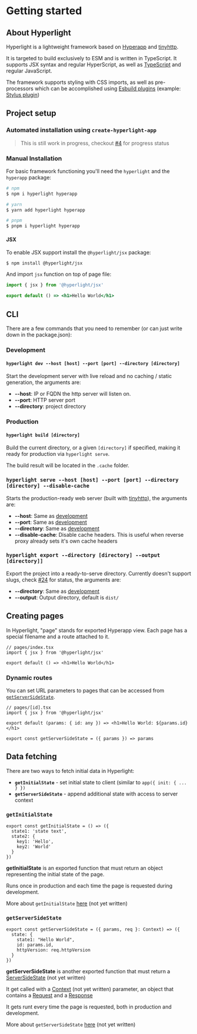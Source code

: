 # Getting started
## About Hyperlight

Hyperlight is a lightweight framework based on [Hyperapp]() and [tinyhttp](https://github.com/talentlessguy/tinyhttp). 

It is targeted to build exclusively to ESM and is written in TypeScript. It supports JSX syntax and regular HyperScript, as well as [TypeScript](https://www.typescriptlang.org/) and regular JavaScript.

The framework supports styling with CSS imports, as well as pre-processors which can be accomplished using [Esbuild plugins](https://esbuild.github.io/plugins/#finding-plugins) (example: [Stylus plugin](https://github.com/ym-project/esbuild-stylus-loader))

## Project setup

### Automated installation using `create-hyperlight-app`

> This is still work in progress, checkout [#4](../../issues/4) for progress status

### Manual Installation

For basic framework functioning you'll need the `hyperlight` and the `hyperapp` package:

```sh
# npm
$ npm i hyperlight hyperapp

# yarn
$ yarn add hyperlight hyperapp

# pnpm
$ pnpm i hyperlight hyperapp
```

#### JSX

To enable JSX support install the `@hyperlight/jsx` package:
```
$ npm install @hyperlight/jsx
```

And import `jsx` function on top of page file:

```jsx
import { jsx } from '@hyperlight/jsx'

export default () => <h1>Hello World</h1>
```

## CLI

There are a few commands that you need to remember (or can just write down in the package.json):

### Development
#### `hyperlight dev --host [host] --port [port] --directory [directory]`

Start the development server with live reload and no caching / static generation, the arguments are:
- __--host__: IP or FQDN the http server will listen on.
- __--port__: HTTP server port
- __--directory__: project directory

### Production
#### `hyperlight build [directory]`

Build the current directory, or a given `[directory]` if specified, making it ready for production via `hyperlight serve`.

The build result will be located in the `.cache` folder.

### `hyperlight serve --host [host] --port [port] --directory [directory] --disable-cache`

Starts the production-ready web server (built with [tinyhttp](https://github.com/talentlessguy/tinyhttp/)), the arguments are:
- __--host__: Same as [development](#development)
- __--port__: Same as [development](#development)
- __--directory__: Same as [development](#development)
- __--disable-cache__: Disable cache headers. This is useful when reverse proxy already sets it's own cache headers

### `hyperlight export --directory [directory] --output [directory]]`

Export the project into a ready-to-serve directory. Currently doesn't support slugs, check [#24](../../issues/24) for status, the arguments are:

- __--directory__: Same as [development](#development)
- __--output__: Output directory, default is `dist/`

## Creating pages

In Hyperlight, "page" stands for exported Hyperapp view. Each page has a special filename and a route attached to it.

```tsx
// pages/index.tsx
import { jsx } from '@hyperlight/jsx'

export default () => <h1>Hello World</h1>
```

### Dynamic routes

You can set URL parameters to pages that can be accessed from [`getServerSideState`](#getserversidestate).

```tsx
// pages/[id].tsx
import { jsx } from '@hyperlight/jsx'

export default (params: { id: any }) => <h1>Hello World: ${params.id}</h1>

export const getServerSideState = ({ params }) => params
```

## Data fetching

There are two ways to fetch initial data in Hyperlight:
- **`getInitialState`** - set initial state to client (similar to `app({ init: { ... } })` 
- **`getServerSideState`** - append additional state with access to server context

### `getInitialState`

```tsx
export const getInitialState = () => ({
  state1: 'state text',
  state2: {
    key1: 'Hello',
    key2: 'World'
  }
})
```

__getInitialState__ is an exported function that must return an object representing the initial state of the page. 

Runs once in production and each time the page is requested during development.

More about `getInitialState` [here](insertlink) (not yet written)

### `getServerSideState`

```tsx
export const getServerSideState = ({ params, req }: Context) => ({
  state: {
    state1: "Hello World",
    id: params.id,
    httpVersion: req.httpVersion
  }
})
```

__getServerSideState__ is another exported function that must return a [ServerSideState](insertlink) (not yet written)

It get called with a [Context](insertlink) (not yet written) parameter, an object that contains a [Request](https://tinyhttp.v1rtl.site/docs#request) and a [Response](https://tinyhttp.v1rtl.site/docs#response)

It gets runt every time the page is requested, both in production and development.

More about `getServerSideState` [here](insertlink) (not yet written)